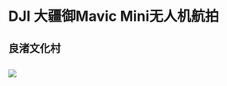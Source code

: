 # DJI 大疆御Mavic Mini无人机航拍

## 良渚文化村
## 
<a  target="_blank" href="https://www.skypixel.com/videos/mavic-mini-056d6bdc-9bf0-4519-a795-cf26427249cc?utm_source=QRCode&utm_medium=PCWeb&utm_campaign=share&sp=0&from=timeline">
<img src="http://tc.lihail.cn/%E5%BE%AE%E4%BF%A1%E6%88%AA%E5%9B%BE_20191125152501.png" />
</a>